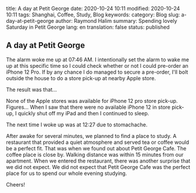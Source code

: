 title: A day at Petit George
date: 2020-10-24 10:11
modified: 2020-10-24 10:11
tags: Shanghai, Coffee, Study, Blog
keywords:
category: Blog
slug: a-day-at-petit-george
author: Raymond Halim
summary: Spending lovely Saturday in Petit George 
lang: en 
translation: false 
status: published 

## A day at Petit George

The alarm woke me up at 07:46 AM. I intentionally set the alarm to wake me up at this specific time so I could check whether or not I could pre-order an iPhone 12 Pro. If by any chance I do managed to secure a pre-order, I'll bolt outside the house to do a store pick-up at nearby Apple store.

The result was that...

None of the Apple stores was available for iPhone 12 pro store pick-up. Figures...  When I saw that there were no available iPhone 12 in store pick-up, I quickly shut off my iPad and then I continued to sleep.

The next time I woke up was at 12:27 due to stomachache.

After awake for several minutes, we planned to find a place to study. A restaurant that provided a quiet atmosphere and served tea or coffee would be a perfect fit. That was when we found out about Petit George Cafe. The coffee place is close by. Walking distance was within 15 minutes from our apartment. When we entered the restaurant, there was another surprise that we did not expect. We did not expect that Petit George Cafe was the perfect place for us to spend our whole evening studying.

Cheers!
